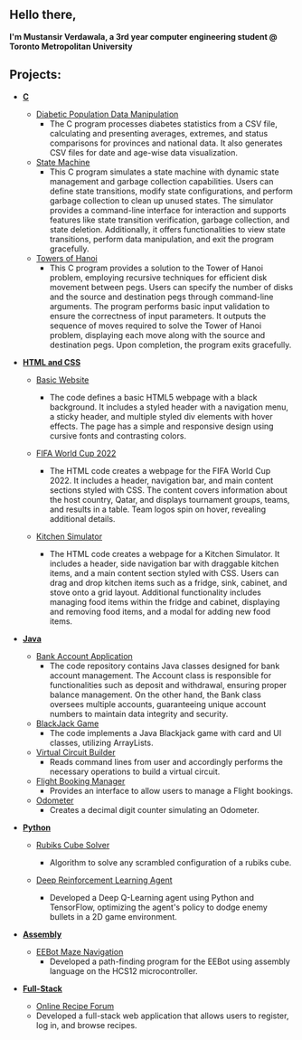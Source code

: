## Hello there, 
**I'm Mustansir Verdawala, a 3rd year computer engineering student @ Toronto Metropolitan University**
##
 ## Projects:

- <b>[C](https://github.com/MustansirVerdawala/C)</b>
  - [Diabetic Population Data Manipulation](https://github.com/MustansirVerdawala/C/blob/main/DiabeticPopulationDataManipulation/)
    - The C program processes diabetes statistics from a CSV file, calculating and presenting averages, extremes, and status comparisons for provinces and national data. It also generates CSV files for date and age-wise data visualization.
  - [State Machine](https://github.com/MustansirVerdawala/C/blob/main/StateMachine/)
    - This C program simulates a state machine with dynamic state management and garbage collection capabilities. Users can define state transitions, modify state configurations, and perform garbage collection to clean up unused states. The simulator provides a command-line interface for interaction and supports features like state transition verification, garbage collection, and state deletion. Additionally, it offers functionalities to view state transitions, perform data manipulation, and exit the program gracefully.
  - [Towers of Hanoi](https://github.com/MustansirVerdawala/C/blob/main/TowersOfHanoi/)
    - This C program provides a solution to the Tower of Hanoi problem, employing recursive techniques for efficient disk movement between pegs. Users can specify the number of disks and the source and destination pegs through command-line arguments. The program performs basic input validation to ensure the correctness of input parameters. It outputs the sequence of moves required to solve the Tower of Hanoi problem, displaying each move along with the source and destination pegs. Upon completion, the program exits gracefully.

- <b>[HTML and CSS](https://github.com/MustansirVerdawala/FrontEnd)</b>
  - [Basic Website](https://github.com/MustansirVerdawala/FrontEnd/blob/main/BasicWebsite)
    - The code defines a basic HTML5 webpage with a black background. It includes a styled header with a navigation menu, a sticky header, and multiple styled div elements with hover effects. The page has a simple and responsive design using cursive fonts and contrasting colors.
 
  - [FIFA World Cup 2022](https://github.com/MustansirVerdawala/FrontEnd/blob/main/FifaWorldCup2022)
    - The HTML code creates a webpage for the FIFA World Cup 2022. It includes a header, navigation bar, and main content sections styled with CSS. The content covers information about the host country, Qatar, and displays tournament groups, teams, and results in a table. Team logos spin on hover, revealing additional details.
   
  - [Kitchen Simulator](https://github.com/rackman404/Terrahacks-2024-Project)  
    - The HTML code creates a webpage for a Kitchen Simulator. It includes a header, side navigation bar with draggable kitchen items, and a main content section styled with CSS. Users can drag and drop kitchen items such as a fridge, sink, cabinet, and stove onto a grid layout. Additional functionality includes managing food items within the fridge and cabinet, displaying and removing food items, and a modal for adding new food items.

- <b>[Java](https://github.com/MustansirVerdawala/Java)</b>
  - [Bank Account Application](https://github.com/MustansirVerdawala/Java/blob/main/BankAccountApplication/)
    - The code repository contains Java classes designed for bank account management. The Account class is responsible for functionalities such as deposit and withdrawal, ensuring proper balance management. On the other hand, the Bank class oversees multiple accounts, guaranteeing unique account numbers to maintain data integrity and security.
  - [BlackJack Game](https://github.com/MustansirVerdawala/Java/tree/main/BlackJack%20Game)
    - The code implements a Java Blackjack game with card and UI classes, utilizing ArrayLists.
  - [Virtual Circuit Builder](https://github.com/MustansirVerdawala/Java/tree/main/Circuit%20Builder)
    - Reads command lines from user and accordingly performs the necessary operations to build a virtual circuit.
  - [Flight Booking Manager](https://github.com/MustansirVerdawala/Java/tree/main/FlightBooking)
    - Provides an interface to allow users to manage a Flight bookings.
  - [Odometer](https://github.com/MustansirVerdawala/Java/tree/main/Odometer)
    - Creates a decimal digit counter simulating an Odometer.
    
- <b>[Python](https://github.com/MustansirVerdawala/Python)</b>
  - [Rubiks Cube Solver](https://github.com/MustansirVerdawala/Python/blob/main/RubiksSolver)
    - Algorithm to solve any scrambled configuration of a rubiks cube.
   
  - [Deep Reinforcement Learning Agent](https://github.com/MustansirVerdawala/Python/blob/main/DRL)
    - Developed a Deep Q-Learning agent using Python and TensorFlow, optimizing the agent's policy to dodge enemy bullets in a 2D game environment.
   
- <b>[Assembly](https://github.com/MustansirVerdawala/Assembly)</b>
  - [EEBot Maze Navigation](https://github.com/MustansirVerdawala/Assembly/tree/main/EEBotMazeNavigation)
    - Developed a path-finding program for the EEBot using assembly language on the HCS12 microcontroller.
   
- <b>[Full-Stack](https://github.com/MustansirVerdawala/Full-Stack)</b>
  - [Online Recipe Forum](https://github.com/MustansirVerdawala/Full-Stack/tree/main/OnlineRecipeForum)
   - Developed a full-stack web application that allows users to register, log in, and browse recipes.
